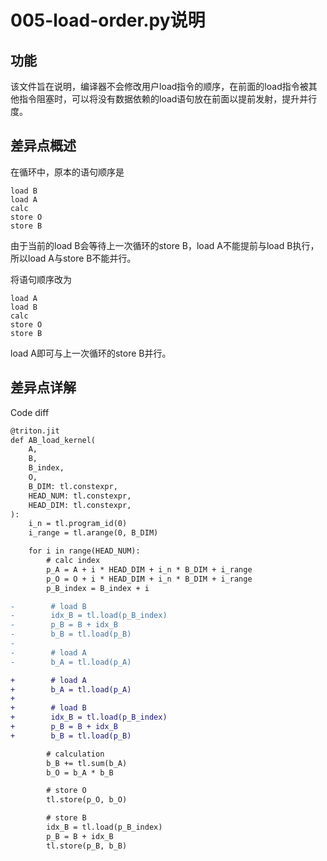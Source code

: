 # 005-load-order.py说明

## 功能

该文件旨在说明，编译器不会修改用户load指令的顺序，在前面的load指令被其他指令阻塞时，可以将没有数据依赖的load语句放在前面以提前发射，提升并行度。

## 差异点概述

在循环中，原本的语句顺序是

```
load B
load A
calc
store O
store B
```
由于当前的load B会等待上一次循环的store B，load A不能提前与load B执行，所以load A与store B不能并行。

将语句顺序改为
```
load A
load B
calc
store O
store B
```
load A即可与上一次循环的store B并行。


## 差异点详解

Code diff
```diff
@triton.jit
def AB_load_kernel(
    A,
    B,
    B_index,
    O,
    B_DIM: tl.constexpr,
    HEAD_NUM: tl.constexpr,
    HEAD_DIM: tl.constexpr,
):
    i_n = tl.program_id(0)
    i_range = tl.arange(0, B_DIM)

    for i in range(HEAD_NUM):
        # calc index
        p_A = A + i * HEAD_DIM + i_n * B_DIM + i_range
        p_O = O + i * HEAD_DIM + i_n * B_DIM + i_range
        p_B_index = B_index + i

-        # load B
-        idx_B = tl.load(p_B_index)
-        p_B = B + idx_B
-        b_B = tl.load(p_B)
-
-        # load A
-        b_A = tl.load(p_A)

+        # load A
+        b_A = tl.load(p_A)
+
+        # load B
+        idx_B = tl.load(p_B_index)
+        p_B = B + idx_B
+        b_B = tl.load(p_B)

        # calculation
        b_B += tl.sum(b_A)
        b_O = b_A * b_B

        # store O
        tl.store(p_O, b_O)

        # store B
        idx_B = tl.load(p_B_index)
        p_B = B + idx_B
        tl.store(p_B, b_B)

```

